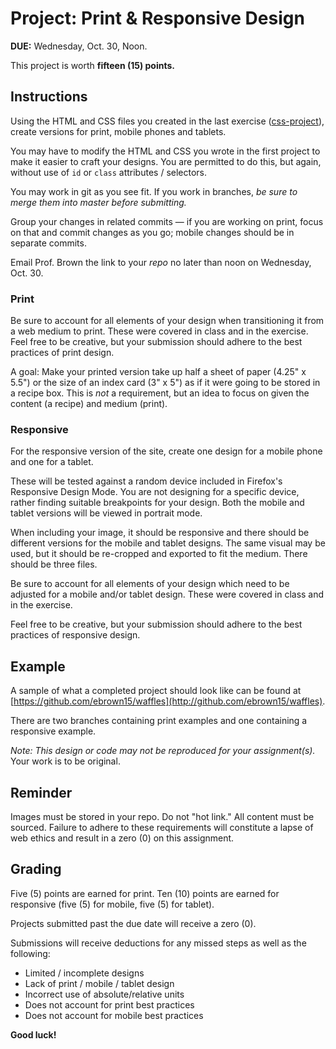 # Project: Print & Responsive Design

**DUE:** Wednesday, Oct. 30, Noon.

This project is worth **fifteen (15) points.**

## Instructions

Using the HTML and CSS files you created in the last exercise ([css-project](https://github.com/umiami-front-end/css-project)), create versions for print, mobile phones and tablets.

You may have to modify the HTML and CSS you wrote in the first project to make it easier to craft your designs. You are permitted to do this, but again, without use of `id` or `class` attributes / selectors.

You may work in git as you see fit. If you work in branches, *be sure to merge them into master before submitting.*

Group your changes in related commits — if you are working on print, focus on that and commit changes as you go; mobile changes should be in separate commits.

Email Prof. Brown the link to your *repo* no later than noon on Wednesday, Oct. 30.

### Print

Be sure to account for all elements of your design when transitioning it from a web medium to print. These were covered in class and in the exercise. Feel free to be creative, but your submission should adhere to the best practices of print design.

A goal: Make your printed version take up half a sheet of paper (4.25" x 5.5") or the size of an index card (3" x 5") as if it were going to be stored in a recipe box. This is *not* a requirement, but an idea to focus on given the content (a recipe) and medium (print).

### Responsive

For the responsive version of the site, create one design for a mobile phone and one for a tablet.

These will be tested against a random device included in Firefox's Responsive Design Mode. You are not designing for a specific device, rather finding suitable breakpoints for your design. Both the mobile and tablet versions will be viewed in portrait mode.

When including your image, it should be responsive and there should be different versions for the mobile and tablet designs. The same visual may be used, but it should be re-cropped and exported to fit the medium. There should be three files.

Be sure to account for all elements of your design which need to be adjusted for a mobile and/or tablet design. These were covered in class and in the exercise.

Feel free to be creative, but your submission should adhere to the best practices of responsive design.


## Example

A sample of what a completed project should look like can be found at [https://github.com/ebrown15/waffles](http://github.com/ebrown15/waffles).

There are two branches containing print examples and one containing a responsive example.

*Note: This design or code may not be reproduced for your assignment(s).* Your work is to be original.


## Reminder

Images must be stored in your repo. Do not "hot link." All content must be sourced. Failure to adhere to these requirements will constitute a lapse of web ethics and result in a zero (0) on this assignment.


## Grading

Five (5) points are earned for print. Ten (10) points are earned for responsive (five (5) for mobile, five (5) for tablet).

Projects submitted past the due date will receive a zero (0).

Submissions will receive deductions for any missed steps as well as the following:

- Limited / incomplete designs
- Lack of print / mobile / tablet design
- Incorrect use of absolute/relative units
- Does not account for print best practices
- Does not account for mobile best practices

**Good luck!**
